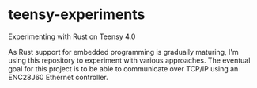 # teensy-experiments
Experimenting with Rust on Teensy 4.0

As Rust support for embedded programming is gradually maturing, I'm using this repository to experiment with various approaches.
The eventual goal for this project is to be able to communicate over TCP/IP using an ENC28J60 Ethernet controller.

